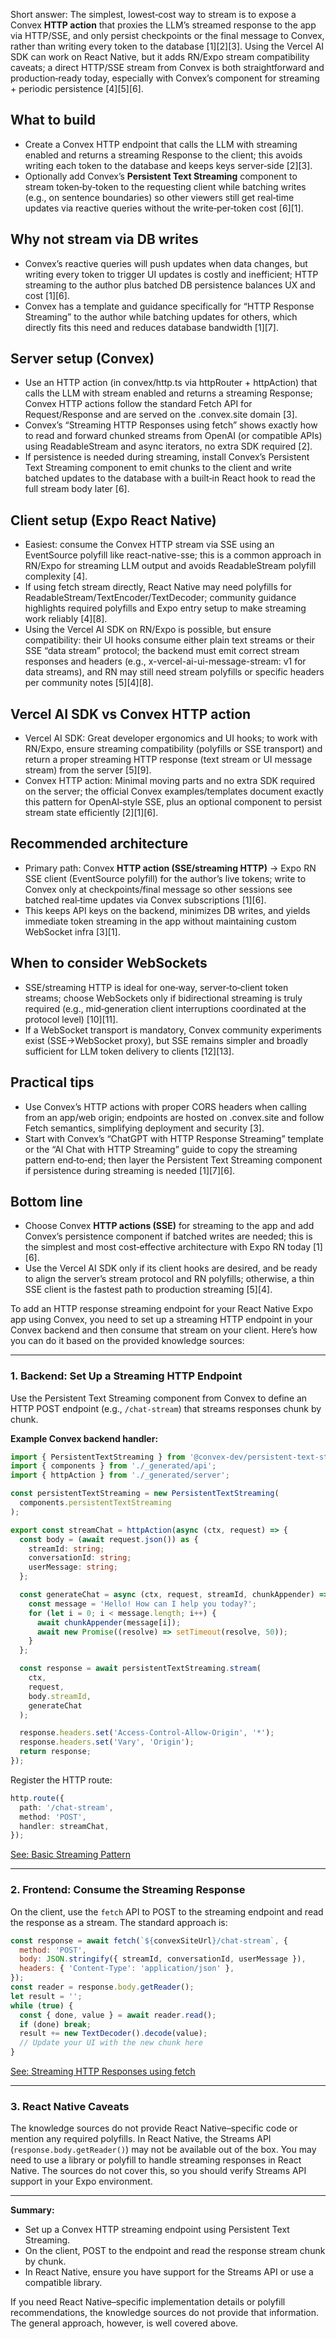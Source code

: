 Short answer: The simplest, lowest‑cost way to stream is to expose a Convex **HTTP action** that proxies the LLM’s streamed response to the app via HTTP/SSE, and only persist checkpoints or the final message to Convex, rather than writing every token to the database [1][2][3]. Using the Vercel AI SDK can work on React Native, but it adds RN/Expo stream compatibility caveats; a direct HTTP/SSE stream from Convex is both straightforward and production‑ready today, especially with Convex’s component for streaming + periodic persistence [4][5][6].

## What to build

- Create a Convex HTTP endpoint that calls the LLM with streaming enabled and returns a streaming Response to the client; this avoids writing each token to the database and keeps keys server‑side [2][3].
- Optionally add Convex’s **Persistent Text Streaming** component to stream token‑by‑token to the requesting client while batching writes (e.g., on sentence boundaries) so other viewers still get real‑time updates via reactive queries without the write‑per‑token cost [6][1].

## Why not stream via DB writes

- Convex’s reactive queries will push updates when data changes, but writing every token to trigger UI updates is costly and inefficient; HTTP streaming to the author plus batched DB persistence balances UX and cost [1][6].
- Convex has a template and guidance specifically for “HTTP Response Streaming” to the author while batching updates for others, which directly fits this need and reduces database bandwidth [1][7].

## Server setup (Convex)

- Use an HTTP action (in convex/http.ts via httpRouter + httpAction) that calls the LLM with stream enabled and returns a streaming Response; Convex HTTP actions follow the standard Fetch API for Request/Response and are served on the .convex.site domain [3].
- Convex’s “Streaming HTTP Responses using fetch” shows exactly how to read and forward chunked streams from OpenAI (or compatible APIs) using ReadableStream and async iterators, no extra SDK required [2].
- If persistence is needed during streaming, install Convex’s Persistent Text Streaming component to emit chunks to the client and write batched updates to the database with a built‑in React hook to read the full stream body later [6].

## Client setup (Expo React Native)

- Easiest: consume the Convex HTTP stream via SSE using an EventSource polyfill like react-native-sse; this is a common approach in RN/Expo for streaming LLM output and avoids ReadableStream polyfill complexity [4].
- If using fetch stream directly, React Native may need polyfills for ReadableStream/TextEncoder/TextDecoder; community guidance highlights required polyfills and Expo entry setup to make streaming work reliably [4][8].
- Using the Vercel AI SDK on RN/Expo is possible, but ensure compatibility: their UI hooks consume either plain text streams or their SSE “data stream” protocol; the backend must emit correct stream responses and headers (e.g., x-vercel-ai-ui-message-stream: v1 for data streams), and RN may still need stream polyfills or specific headers per community notes [5][4][8].

## Vercel AI SDK vs Convex HTTP action

- Vercel AI SDK: Great developer ergonomics and UI hooks; to work with RN/Expo, ensure streaming compatibility (polyfills or SSE transport) and return a proper streaming HTTP response (text stream or UI message stream) from the server [5][9].
- Convex HTTP action: Minimal moving parts and no extra SDK required on the server; the official Convex examples/templates document exactly this pattern for OpenAI‑style SSE, plus an optional component to persist stream state efficiently [2][1][6].

## Recommended architecture

- Primary path: Convex **HTTP action (SSE/streaming HTTP)** → Expo RN SSE client (EventSource polyfill) for the author’s live tokens; write to Convex only at checkpoints/final message so other sessions see batched real‑time updates via Convex subscriptions [1][6].
- This keeps API keys on the backend, minimizes DB writes, and yields immediate token streaming in the app without maintaining custom WebSocket infra [3][1].

## When to consider WebSockets

- SSE/streaming HTTP is ideal for one‑way, server‑to‑client token streams; choose WebSockets only if bidirectional streaming is truly required (e.g., mid‑generation client interruptions coordinated at the protocol level) [10][11].
- If a WebSocket transport is mandatory, Convex community experiments exist (SSE→WebSocket proxy), but SSE remains simpler and broadly sufficient for LLM token delivery to clients [12][13].

## Practical tips

- Use Convex’s HTTP actions with proper CORS headers when calling from an app/web origin; endpoints are hosted on .convex.site and follow Fetch semantics, simplifying deployment and security [3].
- Start with Convex’s “ChatGPT with HTTP Response Streaming” template or the “AI Chat with HTTP Streaming” guide to copy the streaming pattern end‑to‑end; then layer the Persistent Text Streaming component if persistence during streaming is needed [1][7][6].

## Bottom line

- Choose Convex **HTTP actions (SSE)** for streaming to the app and add Convex’s persistence component if batched writes are needed; this is the simplest and most cost‑effective architecture with Expo RN today [1][6].
- Use the Vercel AI SDK only if its client hooks are desired, and be ready to align the server’s stream protocol and RN polyfills; otherwise, a thin SSE client is the fastest path to production streaming [5][4].

To add an HTTP response streaming endpoint for your React Native Expo app using Convex, you need to set up a streaming HTTP endpoint in your Convex backend and then consume that stream on your client. Here’s how you can do it based on the provided knowledge sources:

---

### 1. **Backend: Set Up a Streaming HTTP Endpoint**

Use the Persistent Text Streaming component from Convex to define an HTTP POST endpoint (e.g., `/chat-stream`) that streams responses chunk by chunk.

**Example Convex backend handler:**

```ts
import { PersistentTextStreaming } from '@convex-dev/persistent-text-streaming';
import { components } from './_generated/api';
import { httpAction } from './_generated/server';

const persistentTextStreaming = new PersistentTextStreaming(
  components.persistentTextStreaming
);

export const streamChat = httpAction(async (ctx, request) => {
  const body = (await request.json()) as {
    streamId: string;
    conversationId: string;
    userMessage: string;
  };

  const generateChat = async (ctx, request, streamId, chunkAppender) => {
    const message = 'Hello! How can I help you today?';
    for (let i = 0; i < message.length; i++) {
      await chunkAppender(message[i]);
      await new Promise((resolve) => setTimeout(resolve, 50));
    }
  };

  const response = await persistentTextStreaming.stream(
    ctx,
    request,
    body.streamId,
    generateChat
  );

  response.headers.set('Access-Control-Allow-Origin', '*');
  response.headers.set('Vary', 'Origin');
  return response;
});
```

Register the HTTP route:

```ts
http.route({
  path: '/chat-stream',
  method: 'POST',
  handler: streamChat,
});
```

[See: Basic Streaming Pattern](https://stack.convex.dev/build-streaming-chat-app-with-persistent-text-streaming-component#basic-streaming-pattern)

---

### 2. **Frontend: Consume the Streaming Response**

On the client, use the `fetch` API to POST to the streaming endpoint and read the response as a stream. The standard approach is:

```js
const response = await fetch(`${convexSiteUrl}/chat-stream`, {
  method: 'POST',
  body: JSON.stringify({ streamId, conversationId, userMessage }),
  headers: { 'Content-Type': 'application/json' },
});
const reader = response.body.getReader();
let result = '';
while (true) {
  const { done, value } = await reader.read();
  if (done) break;
  result += new TextDecoder().decode(value);
  // Update your UI with the new chunk here
}
```

[See: Streaming HTTP Responses using fetch](https://stack.convex.dev/streaming-http-using-fetch#reading-the-stream)

---

### 3. **React Native Caveats**

The knowledge sources do not provide React Native–specific code or mention any required polyfills. In React Native, the Streams API (`response.body.getReader()`) may not be available out of the box. You may need to use a library or polyfill to handle streaming responses in React Native. The sources do not cover this, so you should verify Streams API support in your Expo environment.

---

**Summary:**

- Set up a Convex HTTP streaming endpoint using Persistent Text Streaming.
- On the client, POST to the endpoint and read the response stream chunk by chunk.
- In React Native, ensure you have support for the Streams API or use a compatible library.

If you need React Native–specific implementation details or polyfill recommendations, the knowledge sources do not provide that information. The general approach, however, is well covered above.
